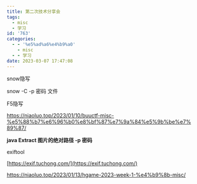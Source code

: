 ```yaml
---
title: 第二次技术分享会
tags:
  - misc
  - 学习
id: '763'
categories:
  - - '%e5%ad%a6%e4%b9%a0'
    - misc
  - - 学习
date: 2023-03-07 17:47:08
---
```


snow隐写

snow -C -p 密码 文件

F5隐写

https://niaoluo.top/2023/01/10/buuctf-misc-%e5%88%b7%e6%96%b0%e8%bf%87%e7%9a%84%e5%9b%be%e7%89%87/

**java Extract 图片的绝对路径 -p 密码**

exiftool

[https://exif.tuchong.com/](https://exif.tuchong.com/)

https://niaoluo.top/2023/01/13/hgame-2023-week-1-%e4%b9%8b-misc/